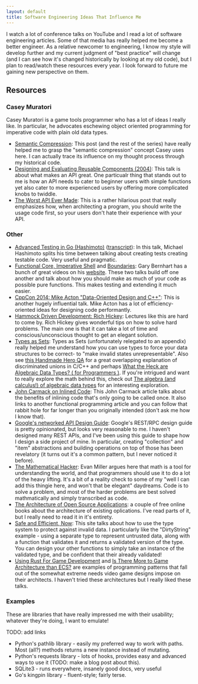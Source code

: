 ```yaml
---
layout: default
title: Software Engineering Ideas That Influence Me
---
```


I watch a lot of conference talks on YouTube and I read a lot of software
engineering articles. Some of that media has really helped me become a better
engineer. As a relative newcomer to engineering, I know my style will develop further and
my current judgment of "best practice" will change (and I can see how it's
changed historically by looking at my old code), but I plan to read/watch these
resources every year. I look forward to future me gaining new perspective on
them.

## Resources

### Casey Muratori

Casey Muratori is a game tools programmer who has a lot of ideas I really like.
In particular, he advocates eschewing object oriented programming for
imperative code with plain old data types.

- [Semantic Compression](https://caseymuratori.com/blog_0015): This post (and
  the rest of the series) have really helped me to grasp the "semantic
  compression" concept Casey uses here. I can actually trace its influence on
  my thought process through my historical code.
- [Designing and Evaluating Reusable Components (2004)](https://caseymuratori.com/blog_0024): This talk is about what makes
  an API great. One particualr thing that stands out to me is how an API needs
  to cater to beginner users with simple functions yet also cater to more
  experienced users by offering more complicated knobs to twiddle.
- [The Worst API Ever Made](https://caseymuratori.com/blog_0025): This is a
  rather hilarious post that really emphasizes how, when architecting a
  program, you should write the usage code first, so your users don't hate their experience with your API.

### Other

- [Advanced Testing in Go (Hashimoto)](https://www.youtube.com/watch?v=8hQG7QlcLBk) ([transcript](https://about.sourcegraph.com/go/advanced-testing-in-go)):
  In this talk, Michael Hashimoto splits his time between talking about
  creating tests creating testable code. Very useful and pragmatic.
- [Functional Core, Imperative Shell](https://www.destroyallsoftware.com/screencasts/catalog/functional-core-imperative-shell) and [Boundaries](https://www.destroyallsoftware.com/talks/boundaries):
  Gary Bernhart has a bunch of great videos on his
  [website](https://www.destroyallsoftware.com/screencasts). These two talks
  build off one another and talk about how you should make as much of your code
  as possible pure functions. This makes testing and extending it much easier.
- [CppCon 2014: Mike Acton "Data-Oriented Design and C++"](https://www.youtube.com/watch?v=rX0ItVEVjHc):
  This is another hugely influential talk. Mike Acton has a lot of
  efficiency-oriented ideas for designing code performantly.
- [Hammock Driven Development: Rich Hickey](https://www.youtube.com/watch?v=f84n5oFoZBc):
  Lectures like this are hard to come by. Rich Hickey gives wonderful tips on
  how to solve hard problems. The main one is that it can take a lot of time
  and conscious/unconscious thought to get an elegant solution.
- [Types as Sets](https://guide.elm-lang.org/appendix/types_as_sets.html):
  Types as Sets (unfortunately relegated to an appendix) really helped me
  understand how you can use types to force your data structures to be correct-
  to "make invalid states unrepresentable". Also see
  [this Handmade Hero QA](https://guide.handmadehero.org/code/day376/#8204)
  for a great overlapping explanation of discriminated unions in C/C++ and perhaps
  [What the Heck are Algebraic Data Types? ( for Programmers )](http://merrigrove.blogspot.com/2011/12/another-introduction-to-algebraic-data.html).
  If you're intrigued and want to really explore the math behind this, check out
  [The algebra (and calculus!) of algebraic data types](https://codewords.recurse.com/issues/three/algebra-and-calculus-of-algebraic-data-types)
  for an interesting exploration.
- [John Carmack on Inlined Code](http://number-none.com/blow/john_carmack_on_inlined_code.html):
  This John Carmack article talks about the benefits of inlining code that's
  only going to be called once. It also links to another functional programming
  article and you can follow that rabbit hole for far longer than you originally
  intended (don't ask me how I know that).
- [Google's networked API Design Guide](https://cloud.google.com/apis/design/):
  Google's REST/RPC design guide is pretty opinionated, but looks very
  reasonable to me. I haven't designed many REST APIs, and I've been using this
  guide to shape how I design a side project of mine. In particular, creating
  "collection" and "item" abstractions and building operations on top of those
  has been revelatory (it turns out it's a common pattern, but I never noticed it
  before).
- [The Mathematical Hacker](https://www.evanmiller.org/mathematical-hacker.html):
  Evan Miller argues here that math is a tool for understanding the world, and
  that programmers should use it to do a lot of the heavy lifting. It's a bit of
  a reality check to some of my "well I can add this thingie here, and won't that
  be elegant" daydreams. Code is to solve a problem, and most of the harder
  problems are best solved mathmatically and simply transcribed as code.
- [The Architecture of Open Source Applications](http://www.aosabook.org/en/index.html):
	a couple of free online books about the architecture of existing oplications.
	I've read parts of it, but I really need to read it in it's entirety.
- [Safe and Efficient, Now](http://okmij.org/ftp/Computation/lightweight-static-guarantees.html):
	This site talks about how to use the type system to protect against invalid
	data. I particularly like the "DirtyString" example - using a separate type to
	represent untrusted data, along with a function that validates it and returns a
	validated version of the type. You can design your other functions to simply
	take an instance of the validated type, and be confident that their already
	validated!
- [Using Rust For Game Development](https://www.youtube.com/watch?v=aKLntZcp27M) and [Is There More to Game Architecture than ECS?](https://www.youtube.com/watch?v=aKLntZcp27M) are examples of programming patterns that fall out of the somewhat extreme needs video game designs impose on their architects. I haven't tried these architectures but I really liked these talks.

### Examples

These are libraries that have really impressed me with their usability;
whatever they're doing, I want to emulate!

TODO: add links

- Python's pathlib library - easily my preferred way to work with paths. Most
  (all?) methods returns a new instance instead of mutating.
- Python's requests library - lots of hooks, provides easy and advanced ways to
  use it (TODO: make a blog post about this).
- SQLite3 - runs everywhere, insanely good docs, very useful
- Go's kingpin library - fluent-style; fairly terse.

